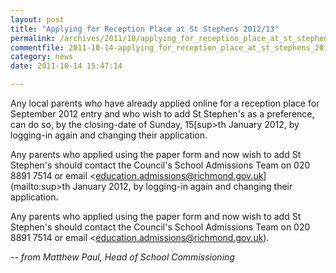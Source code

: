 ```yaml
---
layout: post
title: "Applying for Reception Place at St Stephens 2012/13"
permalink: /archives/2011/10/applying_for_reception_place_at_st_stephens_201213.html
commentfile: 2011-10-14-applying_for_reception_place_at_st_stephens_201213
category: news
date: 2011-10-14 15:47:14

---
```


Any local parents who have already applied online for a reception place for September 2012 entry and who wish to add St Stephen's as a preference, can do so, by the closing-date of Sunday, 15[sup>th</sup> January 2012, by logging-in again and changing their application.

Any parents who applied using the paper form and now wish to add St Stephen's should contact the Council's School Admissions Team on 020 8891 7514 or email <education.admissions@richmond.gov.uk](mailto:sup>th</sup> January 2012, by logging-in again and changing their application.

Any parents who applied using the paper form and now wish to add St Stephen's should contact the Council's School Admissions Team on 020 8891 7514 or email <education.admissions@richmond.gov.uk).

<cite>-- from Matthew Paul, Head of School Commissioning</cite>
